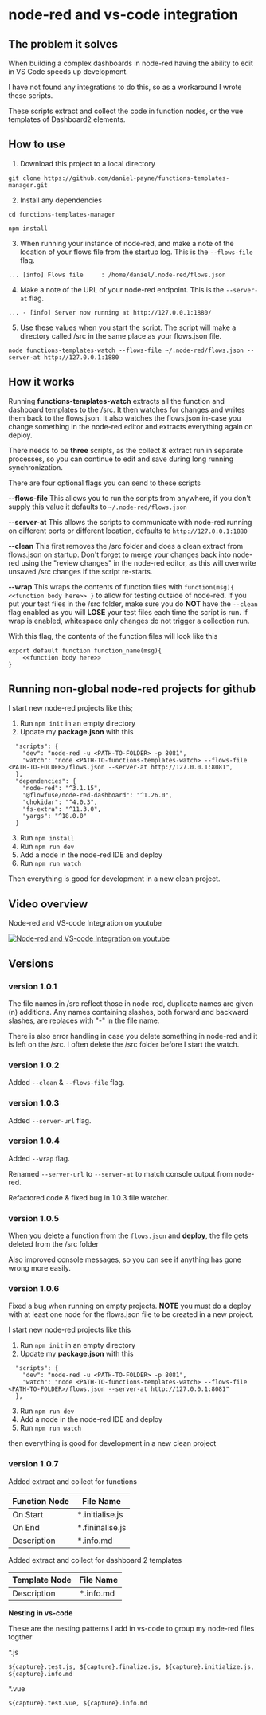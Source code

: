 # node-red and vs-code integration

## The problem it solves

When building a complex dashboards in node-red having the ability to edit in VS Code speeds up development. 

I have not found any integrations to do this, so as a workaround I wrote these scripts. 

These scripts extract and collect the code in function nodes, or the vue templates of Dashboard2 elements.

## How to use

1. Download this project to a local directory

```
git clone https://github.com/daniel-payne/functions-templates-manager.git
```

2. Install any dependencies

```
cd functions-templates-manager
```
```
npm install
```

3. When running your instance of node-red, and make a note of the location of your flows file from the startup log. This is the ```--flows-file``` flag.

```
... [info] Flows file     : /home/daniel/.node-red/flows.json
```

4. Make a note of the URL of your node-red endpoint. This is the ```--server-at``` flag.

```
... - [info] Server now running at http://127.0.0.1:1880/
```

5. Use these values when you start the script. The script will make a directory called /src in the same place as your flows.json file.   

```
node functions-templates-watch --flows-file ~/.node-red/flows.json --server-at http://127.0.0.1:1880

```

## How it works

Running **functions-templates-watch** extracts all the function and dashboard templates to the /src. 
It then watches for changes and writes them back to the flows.json. 
It also watches the flows.json in-case you change something in the node-red editor and extracts everything again on deploy.


There needs to be **three** scripts, as the collect & extract run in separate processes, so you can continue to edit and save during long running synchronization.

There are four optional flags you can send to these scripts

**--flows-file** This allows you to run the scripts from anywhere, if you don't supply this value it defaults to ```~/.node-red/flows.json```

**--server-at** This allows the scripts to communicate with node-red running on different ports or different location, defaults to ```http://127.0.0.1:1880```

**--clean** This first removes the /src folder and does a clean extract from flows.json on startup. Don't forget to merge your changes back into node-red using the "review changes" in the node-red editor, as this will overwrite unsaved /src changes if the script re-starts.

**--wrap** This wraps the contents of function files with ```function(msg){ <<function body here>> }``` to allow for testing outside of node-red. If you put your test files in the /src folder, make sure you do **NOT** have the ```--clean``` flag enabled as you will **LOSE** your test files each time the script is run. If wrap is enabled, whitespace only changes do not trigger a collection run.

With this flag, the contents of the function files will look like this

```
export default function function_name(msg){ 
    <<function body here>> 
}
```

## Running non-global node-red projects for github

I start new node-red projects like this;

1. Run ```npm init``` in an empty directory
2. Update my **package.json** with this
```
  "scripts": {
    "dev": "node-red -u <PATH-TO-FOLDER> -p 8081",
    "watch": "node <PATH-TO-functions-templates-watch> --flows-file <PATH-TO-FOLDER>/flows.json --server-at http://127.0.0.1:8081",
  },
  "dependencies": {
    "node-red": "^3.1.15",
    "@flowfuse/node-red-dashboard": "^1.26.0",
    "chokidar": "^4.0.3",
    "fs-extra": "^11.3.0",
    "yargs": "^18.0.0"
  }
```
3. Run ```npm install```
4. Run ```npm run dev```
5. Add a node in the node-red IDE and deploy
6. Run ```npm run watch```

Then everything is good for development in a new clean project.


## Video overview

Node-red and VS-code Integration on youtube

[<img src="https://i9.ytimg.com/vi_webp/UivEETkSWW8/mq1.webp?sqp=CPzYo8QG-oaymwEmCMACELQB8quKqQMa8AEB-AH-CYAC0AWKAgwIABABGFwgZShbMA8=&rs=AOn4CLBoCSZDypSHu-6DNYPt-VzwZ0cpPA" alt="Node-red and VS-code Integration on youtube"> ](https://www.youtube.com/watch?v=UivEETkSWW8)

## Versions

### version 1.0.1

The file names in /src reflect those in node-red, duplicate names are given (n) additions.
Any names containing slashes, both forward and backward slashes, are replaces with "-" in the file name. 

There is also error handling in case you delete something in node-red and it is left on the /src.
I often delete the /src folder before I start the watch.

### version 1.0.2

Added ```--clean``` & ```--flows-file``` flag.

### version 1.0.3

Added ```--server-url``` flag.

### version 1.0.4

Added ```--wrap``` flag.

Renamed ```--server-url``` to ```--server-at``` to match console output from node-red.

Refactored code & fixed bug in 1.0.3 file watcher.

### version 1.0.5

When you delete a function from the ```flows.json``` and **deploy**, the file gets deleted from the /src folder

Also improved console messages, so you can see if anything has gone wrong more easily.

### version 1.0.6

Fixed a bug when running on empty projects.
**NOTE** you must do a deploy with at least one node for the flows.json file to be created in a new project.

I start new node-red projects like this 

1. Run ```npm init``` in an empty directory
2. Update my **package.json** with this
```
  "scripts": {
    "dev": "node-red -u <PATH-TO-FOLDER> -p 8081",
    "watch": "node <PATH-TO-functions-templates-watch> --flows-file <PATH-TO-FOLDER>/flows.json --server-at http://127.0.0.1:8081"
  },
```
3. Run ```npm run dev```
4. Add a node in the node-red IDE and deploy
5. Run ```npm run watch```

then everything is good for development in a new clean project

### version 1.0.7

Added extract and collect for functions


| Function Node  | File Name          |
| -------------- | ------------------ |
| On Start       | *.initialise.js    |
| On End         | *.fininalise.js    |
| Description    | *.info.md          |


Added extract and collect for dashboard 2 templates

| Template Node  | File Name          |
| -------------- | ------------------ |
| Description    | *.info.md          |

**Nesting in vs-code**

These are the nesting patterns I add in vs-code to group my node-red files togther

*.js

```${capture}.test.js, ${capture}.finalize.js, ${capture}.initialize.js, ${capture}.info.md```

*.vue

```${capture}.test.vue, ${capture}.info.md```
